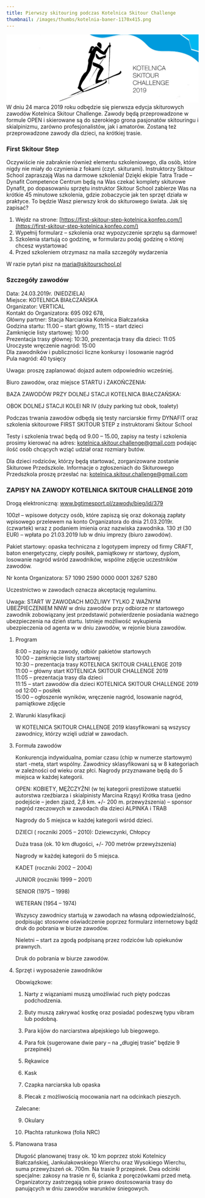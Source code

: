 ```yaml
---
title: Pierwszy skitouring podczas Kotelnica Skitour Challenge
thumbnail: /images/thumbs/kotelnia-baner-1170x415.png
---
```



<span class="image left">
    <img src="/images/news/kotelnia-baner-1170x415.jpg" alt="Plakat z zawodów" />
</span>
W dniu 24 marca 2019 roku odbędzie się pierwsza edycja skiturowych zawodów Kotelnica Skitour Challenge. Zawody będą przeprowadzone w formule OPEN i skierowane są do szerokiego grona pasjonatów skitouringu i skialpinizmu, zarówno profesjonalistów, jak i amatorów. Zostaną też przeprowadzone zawody dla dzieci, na krótkiej trasie.

### First Skitour Step

Oczywiście nie zabraknie również elementu szkoleniowego, dla osób, które nigdy nie miały do czynienia z fokami (czyt. skiturami). Instruktorzy Skitour School zapraszają Was na darmowe szkolenia! Dzięki ekipie Tatra Trade – Dynafit Competence Centrum będą na Was czekać komplety skiturowe Dynafit, po dopasowaniu sprzętu instruktor Skitour School zabierze Was na krótkie 45 minutowe szkolenia, gdzie zobaczycie jak ten sprzęt działa w praktyce. To będzie Wasz pierwszy krok do skiturowego świata. Jak się zapisać?
1. Wejdz na strone: [https://first-skitour-step-kotelnica.konfeo.com/](https://first-skitour-step-kotelnica.konfeo.com/)
2. Wypełnij formularz – szkolenia oraz wypozyczenie sprzętu są darmowe!
3. Szkolenia startują co godzinę, w formularzu podaj godzinę o której chcesz wystartować
4. Przed szkoleniem otrzymasz na maila szczegóły wydarzenia

W razie pytań pisz na maria@skitourschool.pl

### Szczegóły zawodów

Data: 24.03.2019r. (NIEDZIELA)<br/>
Miejsce: KOTELNICA BIAŁCZAŃSKA<br/>
Organizator: VERTICAL<br/>
Kontakt do Organizatora: 695 092 678,<br/>
Główny partner: Stacja Narciarska Kotelnica Białczańska<br/>
Godzina startu: 11.00 – start główny, 11:15 – start dzieci<br/>
Zamknięcie listy startowej: 10:00<br/>
Prezentacja trasy głównej: 10:30, prezentacja trasy dla dzieci: 11:05<br/>
Uroczyste wręczenie nagród: 15:00<br/>
Dla zawodników i publiczności liczne konkursy i losowanie nagród<br/>
Pula nagród: 40 tysięcy<br/>

Uwaga: proszę zaplanować dojazd autem odpowiednio wcześniej.

Biuro zawodów, oraz miejsce STARTU i ZAKOŃCZENIA:

BAZA ZAWODÓW PRZY DOLNEJ STACJI KOTELNICA BIAŁCZAŃSKA:

OBOK DOLNEJ STACJI KOLEI NR IV (duży parking tuż obok, toalety)

Podczas trwania zawodów odbędą się testy narciarskie firmy DYNAFIT oraz szkolenia skitourowe FIRST SKITOUR STEP z instruktorami Skitour School

Testy i szkolenia trwać będą od 9.00 – 15.00, zapisy na testy i szkolenia prosimy kierować na adres: kotelnica.skitour.challenge@gmail.com podając ilość osób chcących wziąć udział oraz rozmiary butów.

Dla dzieci rodziców, którzy będą startować, zorganizowane zostanie Skiturowe Przedszkole. Informacje o zgłoszeniach do Skiturowego Przedszkola proszę przesłać na: kotelnica.skitour.challenge@gmail.com

### ZAPISY NA ZAWODY KOTELNICA SKITOUR CHALLENGE 2019

Drogą elektroniczną: www.bgtimesport.pl/zawody/bieg/id/379

100zł – wpisowe dotyczy osób, które zapiszą się oraz dokonają zapłaty wpisowego przelewem na konto Organizatora do dnia 21.03.2019r. (czwartek) wraz z podaniem imienia oraz nazwiska zawodnika. 130 zł (30 EUR) – wpłata po 21.03.2019 lub w dniu imprezy (biuro zawodów).

Pakiet startowy: opaska techniczna z logotypem imprezy od firmy CRAFT, baton energetyczny, ciepły posiłek, pamiątkowy nr startowy, dyplom, losowanie nagród wśród zawodników, wspólne zdjęcie uczestników zawodów.

Nr konta Organizatora: 57 1090 2590 0000 0001 3267 5280

Uczestnictwo w zawodach oznacza akceptację regulaminu.

Uwaga: START W ZAWODACH MOŻLIWY TYLKO Z WAŻNYM UBEZPIECZENIEM NNW w dniu zawodów przy odbiorze nr startowego zawodnik zobowiązany jest przedstawić potwierdzenie posiadania ważnego ubezpieczenia na dzień startu. Istnieje możliwość wykupienia ubezpieczenia od agenta w w dniu zawodów, w rejonie biura zawodów.

1. Program

    8:00 – zapisy na zawody, odbiór pakietów startowych<br/>
    10:00 – zamknięcie listy startowej<br/>
    10:30 – prezentacja trasy KOTELNICA SKITOUR CHALLENGE 2019<br/>
    11:00 – główny start KOTELNICA SKITOUR CHALLENGE 2019<br/>
    11:05 – prezentacja trasy dla dzieci<br/>
    11:15 – start zawodów dla dzieci KOTELNICA SKITOUR CHALLENGE 2019<br/>
    od 12:00 – posiłek<br/>
    15:00 – ogłoszenie wyników, wręczenie nagród, losowanie nagród, pamiątkowe zdjęcie<br/>

2. Warunki klasyfikacji

    W KOTELNICA SKITOUR CHALLENGE 2019 klasyfikowani są wszyscy zawodnicy, którzy wzięli udział w zawodach.

3. Formuła zawodów

    Konkurencja indywidualna, pomiar czasu (chip w numerze startowym) start -meta, start wspólny. Zawodnicy sklasyfikowani są w 8 kategoriach w zależności od wieku oraz płci. Nagrody przyznawane będą do 5 miejsca w każdej kategorii.

    OPEN: KOBIETY, MĘŻCZYŹNI (w tej kategorii prestiżowe statuetki autorstwa rzeźbiarza i skialpinisty Marcina Rząsy)
    Krótka trasa (jedno podejście – jeden zjazd, 2,8 km. +/- 200 m. przewyższenia) – sponsor nagród rzeczowych w zawodach dla dzieci ALPINKA i TRAB

    Nagrody do 5 miejsca w każdej kategorii wśród dzieci.

    DZIECI ( roczniki 2005 – 2010): Dziewczynki, Chłopcy

    Duża trasa (ok. 10 km długości, +/- 700 metrów przewyższenia)

    Nagrody w każdej kategorii do 5 miejsca.

    KADET (roczniki 2002 – 2004)

    JUNIOR (roczniki 1999 – 2001)

    SENIOR (1975 – 1998)

    WETERAN (1954 – 1974)

    Wszyscy zawodnicy startują w zawodach na własną odpowiedzialność, podpisując stosowne oświadczenie poprzez formularz internetowy bądź druk do pobrania w biurze zawodów.

    Nieletni – start za zgodą podpisaną przez rodziców lub opiekunów prawnych.

    Druk do pobrania w biurze zawodów.

4. Sprzęt i wyposażenie zawodników

    Obowiązkowe:

    1. Narty z wiązaniami muszą umożliwiać ruch pięty podczas podchodzenia.

    2. Buty muszą zakrywać kostkę oraz posiadać podeszwę typu vibram lub podobną.

    3. Para kijów do narciarstwa alpejskiego lub biegowego.

    4. Para fok (sugerowane dwie pary – na „długiej trasie” będzie 9 przepinek)

    5. Rękawice

    6. Kask

    7. Czapka narciarska lub opaska

    8. Plecak z możliwością mocowania nart na odcinkach pieszych.

    Zalecane:

    9. Okulary

    10. Płachta ratunkowa (folia NRC)

5. Planowana trasa

    Długość planowanej trasy ok. 10 km poprzez stoki Kotelnicy Białczańskiej, Jankulakowskiego Wierchu oraz Wysokiego Wierchu, suma przewyższeń ok. 700m. Na trasie 9 przepinek. Dwa odcinki specjalne: zakosy na trasie nr 6, ścianka z poręczówkami przed metą. Organizatorzy zastrzegają sobie prawo dostosowania trasy do panujących w dniu zawodów warunków śniegowych.
